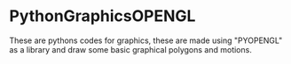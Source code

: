 # PythonGraphicsOPENGL
These are pythons codes for graphics, these are made using "PYOPENGL" as a library and draw some basic graphical polygons and motions.
